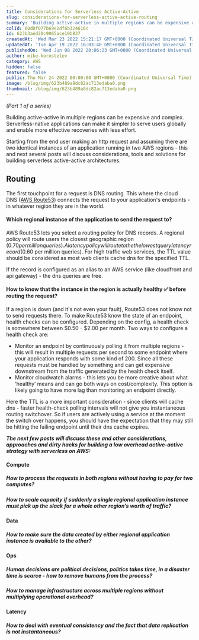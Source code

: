 ```yaml
---
title: Considerations for Serverless Active-Active
slug: considerations-for-serverless-active-active-routing
summary: 'Building active-active in multiple regions can be expensive and complex. Serverless-native applications can make it simpler to serve users globally and enable more effective recoveries with less effort.'
colId: 60d0f077b69e2df6b324616c
id: 623b3aed20c9065ace10b837
createdAt: 'Wed Mar 23 2022 15:21:17 GMT+0000 (Coordinated Universal Time)'
updatedAt: 'Tue Apr 19 2022 16:03:40 GMT+0000 (Coordinated Universal Time)'
publishedOn: 'Wed Jun 08 2022 20:06:23 GMT+0000 (Coordinated Universal Time)'
author: mike-korostelev
category: AWS
hidden: false
featured: false
public: Thu Mar 24 2022 00:00:00 GMT+0000 (Coordinated Universal Time)
image: /blog/img/623b489a8dc82ac713edaba0.png
thumbnail: /blog/img/623b489a8dc82ac713edaba0.png
---
```

_(Part 1 of a series)_

Building active-active in multiple regions can be expensive and complex. Serverless-native applications can make it simpler to serve users globally and enable more effective recoveries with less effort.

Starting from the end user making an http request and assuming there are two identical instances of an application running in two AWS regions - this and next several posts will discuss considerations, tools and solutions for building serverless active-active architectures.

**Routing**
-----------

The first touchpoint for a request is DNS routing. This where the cloud DNS ([AWS Route53](https://aws.amazon.com/route53/)) connects the request to your application's endpoints - in whatever region they are in the world.

#### Which regional instance of the application to send the request to?

AWS Route53 lets you select a routing policy for DNS records. A regional policy will route users the closest geographic region ($0.70 per million queries). A latency policy will route to the the lowest query latency record ($0.60 per million queries). For high traffic web services, the TTL value should be considered as most web clients cache dns for the specified TTL.

If the record is configured as an alias to an AWS service (like cloudfront and api gateway) - the dns queries are free.

#### How to know that the instance in the region is actually healthy ✅ before routing the request?

If a region is down (and it's not even your fault), Route53 does not know not to send requests there. To make Route53 know the state of an endpoint, health checks can be configured. Depending on the config, a health check is somewhere between $0.50 - $2.00 per month. Two ways to configure a health check are:

*   Monitor an endpoint by continuously polling it from multiple regions - this will result in multiple requests per second to some endpoint where your application responds with some kind of 200. Since all these requests must be handled by something and can get expensive downstream from the traffic generated by the health check itself.
*   Monitor cloudwatch alarms - this lets you be more creative about what ‘healthy’ means and can go both ways on cost/complexity. This option is likely going to have more lag than monitoring an endpoint directly.

Here the TTL is a more important consideration - since clients will cache dns - faster health-check polling intervals will not give you instantaneous routing switchover. So if users are actively using a service at the moment the switch over happens, you should have the expectation that they may still be hitting the failing endpoint until their dns cache expires.

**_The next few posts will discuss these and other considerations, approaches and dirty hacks for building a low overhead active-active strategy with serverless on AWS:_**

#### **Compute**

##### How to process the requests in both regions without having to pay for two computes?

##### How to scale capacity if suddenly a single regional application instance must pick up the slack for a whole other region’s worth of traffic?

#### **Data**

##### How to make sure the data created by either regional application instance is available to the other?

#### **Ops**

##### Human decisions are political decisions, politics takes time, in a disaster time is scarce - how to remove humans from the process?

##### How to manage infrastructure across multiple regions without multiplying operational overhead?

#### **Latency**

##### How to deal with eventual consistency and the fact that data replication is not instantaneous?

‍
